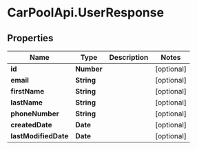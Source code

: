 # CarPoolApi.UserResponse

## Properties

Name | Type | Description | Notes
------------ | ------------- | ------------- | -------------
**id** | **Number** |  | [optional] 
**email** | **String** |  | [optional] 
**firstName** | **String** |  | [optional] 
**lastName** | **String** |  | [optional] 
**phoneNumber** | **String** |  | [optional] 
**createdDate** | **Date** |  | [optional] 
**lastModifiedDate** | **Date** |  | [optional] 


